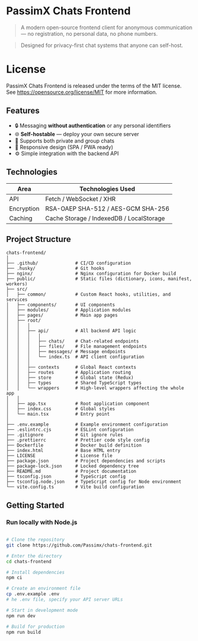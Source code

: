 # PassimX Chats Frontend

> A modern open-source frontend client for anonymous communication — no registration, no personal data, no phone numbers.  

> Designed for privacy-first chat systems that anyone can self-host.


# License

PassimX Chats Frontend is released under the terms of the MIT license.  
See https://opensource.org/license/MIT for more information.


## Features

- 🔒 Messaging **without authentication** or any personal identifiers
- 🌐 **Self-hostable** — deploy your own secure server
- 💬 Supports both private and group chats
- 📱 Responsive design (SPA / PWA ready)
- ⚙️ Simple integration with the backend API


## Technologies

| Area        | Technologies Used                      |
|--------------|----------------------------------------|
| API          | Fetch / WebSocket / XHR                |
| Encryption   | RSA-OAEP SHA-512 / AES-GCM SHA-256     |
| Caching      | Cache Storage / IndexedDB / LocalStorage |


## Project Structure

```
chats-frontend/
│
├── .github/              # CI/CD configuration
├── .husky/               # Git hooks
├── nginx/                # Nginx configuration for Docker build
├── public/               # Static files (dictionary, icons, manifest, workers)
├── src/
│   ├── common/           # Custom React hooks, utilities, and services
│   ├── components/       # UI components    
│   ├── modules/          # Application modules
│   ├── pages/            # Main app pages
│   ├── root/
│   │   │
│   │   ├── api/          # All backend API logic
│   │   │   │
│   │   │   ├── chats/    # Chat-related endpoints
│   │   │   ├── files/    # File management endpoints
│   │   │   ├── messages/ # Message endpoints
│   │   │   └── index.ts  # API client configuration
│   │   │
│   │   ├── contexts      # Global React contexts
│   │   ├── routes        # Application routing
│   │   ├── store         # Global state (Redux)
│   │   ├── types         # Shared TypeScript types
│   │   └── wrappers      # High-level wrappers affecting the whole app
│   │
│   ├── app.tsx           # Root application component
│   ├── index.css         # Global styles
│   └── main.tsx          # Entry point
│
├── .env.example          # Example environment configuration
├── .eslintrc.cjs         # ESLint configuration 
├── .gitignore            # Git ignore rules
├── .prettierrc           # Prettier code style config
├── Dockerfile            # Docker build definition
├── index.html            # Base HTML entry
├── LICENSE               # License file
├── package.json          # Project dependencies and scripts
├── package-lock.json     # Locked dependency tree
├── README.md             # Project documentation
├── tsconfig.json         # TypeScript config
├── tsconfig.node.json    # TypeScript config for Node environment
└── vite.config.ts        # Vite build configuration
```


## Getting Started

### Run locally with Node.js

```bash

# Clone the repository
git clone https://github.com/Passimx/chats-frontend.git

# Enter the directory
cd chats-frontend

# Install dependencies
npm ci

# Create an environment file
cp .env.example .env
# he .env file, specify your API server URLs

# Start in development mode
npm run dev

# Build for production
npm run build
```